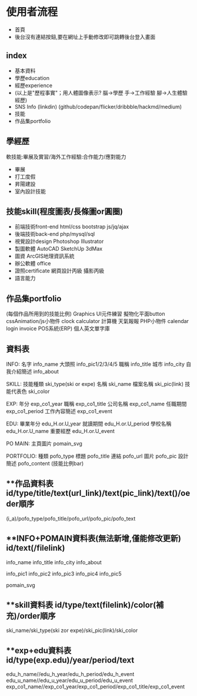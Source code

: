 # 使用者流程
* 首頁
* 後台沒有連結按鈕,要在網址上手動修改即可跳轉後台登入畫面


## index
* 基本資料
* 學歷education
* 經歷experience
* (以上是"歷程事實"；用人體圖像表示? 腦→學歷 手→工作經驗 腳→人生體驗經歷)
* SNS Info (linkdin) (github/codepan/flicker/dribbble/hackmd/medium)
* 技能
* 作品集portfolio

## 學經歷
軟技能:畢展及實習/海外工作經驗:合作能力/應對能力
* 畢展
* 打工度假
* 昇陽建設
* 室內設計技能

## 技能skill(程度圖表/長條圖or圓圈)
* 前端技術front-end
	html/css
	bootstrap
	js/jq/ajax
* 後端技術back-end
	php/mysql/sql
* 視覺設計design
	Photoshop
	Illustrator
* 製圖軟體
	AutoCAD
	SketchUp
	3dMax
* 圖資
	ArcGIS地理資訊系統
* 辦公軟體
	office
* 證照certificate
	網頁設計丙級
	攝影丙級
* 語言能力


## 作品集portfolio
(每個作品所用到的技能比例)
	Graphics
	UI元件練習
        擬物化平面button
    cssAnimation/js小物件
        clock
        calculator
		計算機
		天氣報報
	PHP小物件
        calendar
        login
        invoice
		POS系統(ERP)
		個人英文單字庫
    


## 資料表

INFO:
	名字 info_name
	大頭照 info_pic1/2/3/4/5
	職稱 info_title
	城市 info_city
	自我介紹簡述 info_about

SKILL:
	技能種類 ski_type(ski or expe)
	名稱 ski_name
	檔案名稱 ski_pic(link)
	技能代表色 ski_color

EXP:
	年分 exp_co1_year
	職稱 exp_co1_title
	公司名稱 exp_co1_name
	任職期間 exp_co1_period
	工作內容簡述 exp_co1_event

EDU:
	畢業年分 edu_H.or.U_year
	就讀期間 edu_H.or.U_period
	學校名稱 edu_H.or.U_name
	重要經歷 edu_H.or.U_event


PO MAIN:
	主頁圖片 pomain_svg

PORTFOLIO:
	種類 pofo_type
	標題 pofo_title
	連結 pofo_url
	圖片 pofo_pic
	設計簡述 pofo_content
	(技能比例bar)


**作品資料表
id/type/title/text(url_link)/text(pic_link)/text()/oeder順序
-
(i_a)/pofo_type/pofo_title/pofo_url/pofo_pic/pofo_text



**INFO+POMAIN資料表(無法新增,僅能修改更新)
id/text(/filelink)
-
info_name
info_title
info_city
info_about


info_pic1
info_pic2
info_pic3
info_pic4
info_pic5

pomain_svg





**skill資料表
id/type/text(filelink)/color(補充)/order順序
-
ski_name/ski_type(ski zor expe)/ski_pic(link)/ski_color


**exp+edu資料表
id/type(exp.edu)/year/period/text
-
edu_h_name//edu_h_year/edu_h_period/edu_h_event
edu_u_name//edu_u_year/edu_u_period/edu_u_event
exp_co1_name//exp_co1_year/exp_co1_period/exp_co1_title/exp_co1_event


